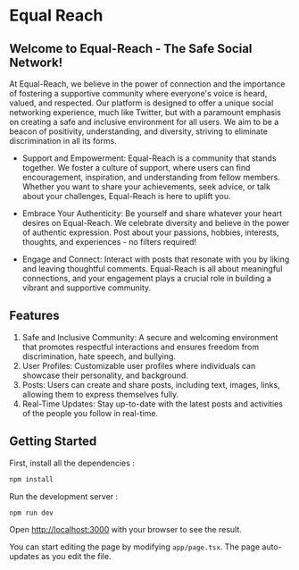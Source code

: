 # Equal Reach

## Welcome to Equal-Reach - The Safe Social Network!

At Equal-Reach, we believe in the power of connection and the importance of fostering a supportive community where everyone's voice is heard, valued, and respected. Our platform is designed to offer a unique social networking experience, much like Twitter, but with a paramount emphasis on creating a safe and inclusive environment for all users. We aim to be a beacon of positivity, understanding, and diversity, striving to eliminate discrimination in all its forms.

- Support and Empowerment: Equal-Reach is a community that stands together. We foster a culture of support, where users can find encouragement, inspiration, and understanding from fellow members. Whether you want to share your achievements, seek advice, or talk about your challenges, Equal-Reach is here to uplift you.

- Embrace Your Authenticity: Be yourself and share whatever your heart desires on Equal-Reach. We celebrate diversity and believe in the power of authentic expression. Post about your passions, hobbies, interests, thoughts, and experiences - no filters required!

- Engage and Connect: Interact with posts that resonate with you by liking and leaving thoughtful comments. Equal-Reach is all about meaningful connections, and your engagement plays a crucial role in building a vibrant and supportive community.

## Features

1. Safe and Inclusive Community: A secure and welcoming environment that promotes respectful interactions and ensures freedom from discrimination, hate speech, and bullying.
2. User Profiles: Customizable user profiles where individuals can showcase their personality, and background.
3. Posts: Users can create and share posts, including text, images, links, allowing them to express themselves fully.
4. Real-Time Updates: Stay up-to-date with the latest posts and activities of the people you follow in real-time.

## Getting Started

First, install all the dependencies :

```bash
npm install
```

Run the development server :

```bash
npm run dev
```

Open [http://localhost:3000](http://localhost:3000) with your browser to see the result.

You can start editing the page by modifying `app/page.tsx`. The page auto-updates as you edit the file.
